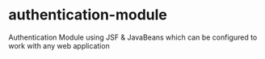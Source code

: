 # authentication-module
Authentication Module using JSF &amp; JavaBeans which can be configured to work with any web application
